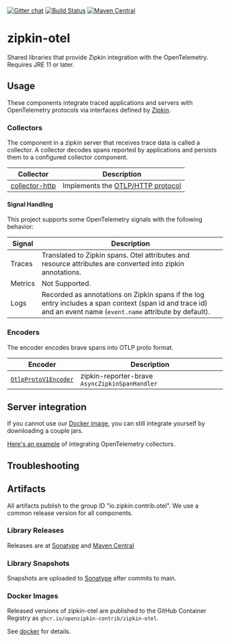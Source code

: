 [![Gitter chat](http://img.shields.io/badge/gitter-join%20chat%20%E2%86%92-brightgreen.svg)](https://gitter.im/openzipkin/zipkin)
[![Build Status](https://github.com/openzipkin-contrib/zipkin-otel/workflows/test/badge.svg)](https://github.com/openzipkin-contrib/zipkin-otel/actions?query=workflow%3Atest)
[![Maven Central](https://img.shields.io/maven-central/v/io.zipkin.contrib.otel/zipkin-module-otel.svg)](https://search.maven.org/search?q=g:io.zipkin.contrib.otel%20AND%20a:zipkin-module-otel)

# zipkin-otel
Shared libraries that provide Zipkin integration with the OpenTelemetry. Requires JRE 11 or later.

## Usage
These components integrate traced applications and servers with OpenTelemetry protocols
via interfaces defined by [Zipkin](https://github.com/openzipkin/zipkin).

### Collectors
The component in a zipkin server that receives trace data is called a
collector. A collector decodes spans reported by applications and
persists them to a configured collector component.

| Collector                          | Description                                                                             |
|------------------------------------|-----------------------------------------------------------------------------------------|
| [collector-http](./collector-http) | Implements the [OTLP/HTTP protocol](https://opentelemetry.io/docs/specs/otlp/#otlphttp) |

#### Signal Handling

This project supports some OpenTelemetry signals with the following behavior:

| Signal  | Description                                                                                                                                                    |
|---------|----------------------------------------------------------------------------------------------------------------------------------------------------------------|
| Traces  | Translated to Zipkin spans. Otel attributes and resource attributes are converted into zipkin annotations.                                                     |
| Metrics | Not Supported.                                                                                                                                                 |
| Logs    | Recorded as annotations on Zipkin spans if the log entry includes a span context (span id and trace id) and an event name (`event.name` attribute by default). |

### Encoders

The encoder encodes brave spans into OTLP proto format.

| Encoder                                 | Description                                    |
|-----------------------------------------|------------------------------------------------|
| [`OtlpProtoV1Encoder`](./encoder-brave) | zipkin-reporter-brave `AsyncZipkinSpanHandler` |

## Server integration

If you cannot use our [Docker image](./docker/README.md), you can still integrate
yourself by downloading a couple jars.

[Here's an example](module#quick-start) of integrating OpenTelemetry collectors.

## Troubleshooting

## Artifacts
All artifacts publish to the group ID "io.zipkin.contrib.otel". We use a common
release version for all components.

### Library Releases
Releases are at [Sonatype](https://oss.sonatype.org/content/repositories/releases) and  [Maven Central](http://search.maven.org/#search%7Cga%7C1%7Cg%3A%22io.zipkin.contrib.otel%22)

### Library Snapshots
Snapshots are uploaded to [Sonatype](https://oss.sonatype.org/content/repositories/snapshots) after
commits to main.

### Docker Images
Released versions of zipkin-otel are published to the GitHub Container Registry
as `ghcr.io/openzipkin-contrib/zipkin-otel`.

See [docker](./docker) for details.
